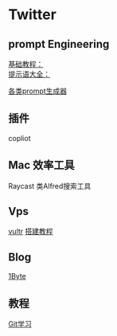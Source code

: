 # Twitter
## prompt Engineering
[基础教程：](learningprompt.wiki)  
[提示语大全：](https://prompts.fresns.cn/)

[各类prompt生成器](https://openprompt.co/#)
## 插件
copliot
## Mac 效率工具
Raycast 类Alfred搜索工具
## Vps
[vultr](https://www.vultr.com/)
[搭建教程](https://github.com/WangZeyu9965/vps)
## Blog
[1Byte](https://1byte.io/)
## 教程
[Git学习](https://learngitbranching.js.org/?locale=zh_CN)
